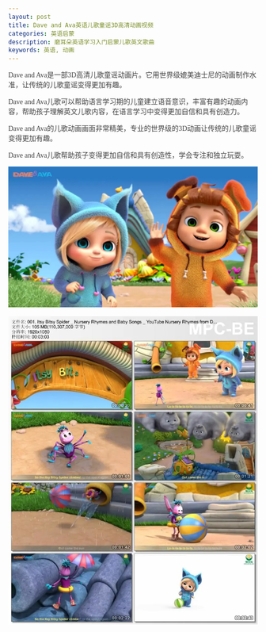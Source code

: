 ```yaml
---
layout: post
title: Dave and Ava英语儿歌童谣3D高清动画视频
categories: 英语启蒙
description: 磨耳朵英语学习入门启蒙儿歌英文歌曲
keywords: 英语, 动画
---
```

<p style="color:#404040;font-family:Georgia, &quot;font-size:16px;background-color:#FFFFFF;">
	Dave and Ava是一部3D高清儿歌童谣动画片。它用世界级媲美迪士尼的动画制作水准，让传统的儿歌童谣变得更加有趣。
</p>
<p style="color:#404040;font-family:Georgia, &quot;font-size:16px;background-color:#FFFFFF;">
	Dave and Ava儿歌可以帮助语言学习期的儿童建立语音意识，丰富有趣的动画内容，帮助孩子理解英文儿歌内容，在语言学习中变得更加自信和具有创造力。
</p>
<p style="color:#404040;font-family:Georgia, &quot;font-size:16px;background-color:#FFFFFF;">
	Dave and Ava的儿歌动画画面非常精美，专业的世界级的3D动画让传统的儿歌童谣变得更加有趣。
</p>
<p style="color:#404040;font-family:Georgia, &quot;font-size:16px;background-color:#FFFFFF;">
	Dave and Ava儿歌帮助孩子变得更加自信和具有创造性，学会专注和独立玩耍。
</p>

<p style="color:#404040;font-family:Georgia, &quot;font-size:16px;background-color:#FFFFFF;">
	<img src="/public/33280-77fab32f2274a28f.webp" />
</p>
<div class="image-package" style="margin:0px;text-align:center;font-size:0px;color:#404040;font-family:Georgia, &quot;background-color:#FFFFFF;">
	<div class="image-container" style="background-color:transparent;margin:0px auto;">
		<div class="image-container-fill">
		</div>
		<div class="image-view">
			<img class="" src="/public/33280-d53ec9c4b6372fc4.webp" style="width:auto;height:auto;" /> 
		</div>
	</div>
</div>


